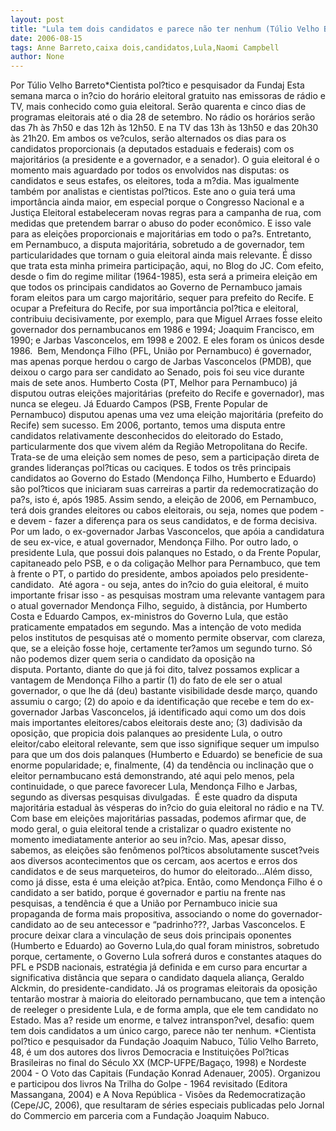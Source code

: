 ```yaml
---
layout: post
title: "Lula tem dois candidatos e parece não ter nenhum (Túlio Velho Barreto)"
date: 2006-08-15
tags: Anne Barreto,caixa dois,candidatos,Lula,Naomi Campbell
author: None
---
```

Por Túlio Velho Barreto*Cientista pol?tico e pesquisador da Fundaj
Esta semana marca o in?cio do horário eleitoral gratuito nas emissoras de rádio e TV, mais conhecido como guia eleitoral. Serão quarenta e cinco dias de programas eleitorais até o dia 28 de setembro. No rádio os horários serão das 7h às 7h50 e das 12h às 12h50. E na TV das 13h às 13h50 e das 20h30 às 21h20. Em ambos os ve?culos, serão alternados os dias para os candidatos proporcionais (a deputados estaduais e federais) com os majoritários (a presidente e a governador, e a senador).
O guia eleitoral é o momento mais aguardado por todos os envolvidos nas disputas: os candidatos e seus estafes, os eleitores, toda a m?dia. Mas igualmente também por analistas e cientistas pol?ticos. Este ano o guia terá uma importância ainda maior, em especial porque o Congresso Nacional e a Justiça Eleitoral estabeleceram novas regras para a campanha de rua, com medidas que pretendem barrar o abuso do poder econômico. E isso vale para as eleições proporcionais e majoritárias em todo o pa?s. Entretanto, em Pernambuco, a disputa majoritária, sobretudo a de governador, tem particularidades que tornam o guia eleitoral ainda mais relevante. É disso que trata esta minha primeira participação, aqui, no Blog do JC.&nbsp;Com efeito, desde o fim do regime militar (1964-1985), esta será a primeira eleição em que todos os principais candidatos ao Governo de Pernambuco jamais foram eleitos para um cargo majoritário, sequer para prefeito do Recife. E ocupar a Prefeitura do Recife, por sua importância pol?tica e eleitoral, contribuiu decisivamente, por exemplo, para que Miguel Arraes fosse eleito governador dos pernambucanos em 1986 e 1994; Joaquim Francisco, em 1990; e Jarbas Vasconcelos, em 1998 e 2002. E eles foram os únicos desde 1986. &nbsp;Bem, Mendonça Filho (PFL, União por Pernambuco) é governador, mas apenas porque herdou o cargo de Jarbas Vasconcelos (PMDB), que deixou o cargo para ser candidato ao Senado, pois foi seu vice durante mais de sete anos. Humberto Costa (PT, Melhor para Pernambuco) já disputou outras eleições majoritárias (prefeito do Recife e governador), mas nunca se elegeu. Já Eduardo Campos (PSB, Frente Popular de Pernambuco) disputou apenas uma vez uma eleição majoritária (prefeito do Recife) sem sucesso. 
Em 2006, portanto, temos uma disputa entre candidatos relativamente desconhecidos do eleitorado do Estado, particularmente dos que vivem além da Região Metropolitana do Recife. Trata-se de uma eleição sem nomes de peso, sem a participação direta de grandes lideranças pol?ticas ou caciques. E todos os três principais candidatos ao Governo do Estado (Mendonça Filho, Humberto e Eduardo) são pol?ticos que iniciaram suas carreiras a partir da redemocratização do pa?s, isto é, após 1985.&nbsp;Assim sendo, a eleição de 2006, em Pernambuco, terá dois grandes eleitores ou cabos eleitorais, ou seja, nomes que podem - e devem - fazer a diferença para os seus candidatos, e de forma decisiva. Por um lado, o ex-governador Jarbas Vasconcelos, que apóia a candidatura de seu ex-vice, e atual governador, Mendonça Filho. Por outro lado, o presidente Lula, que possui dois palanques no Estado, o da Frente Popular, capitaneado pelo PSB, e o da coligação Melhor para Pernambuco, que tem à frente o PT, o partido do presidente, ambos apoiados pelo presidente-candidato. &nbsp;Até agora - ou seja, antes do in?cio do guia eleitoral, é muito importante frisar isso - as pesquisas mostram uma relevante vantagem para o atual governador Mendonça Filho, seguido, à distância, por Humberto Costa e Eduardo Campos, ex-ministros do Governo Lula, que estão praticamente empatados em segundo. Mas a intenção de voto medida pelos institutos de pesquisas até o momento permite observar, com clareza, que, se a eleição fosse hoje, certamente ter?amos um segundo turno. Só não podemos dizer quem seria o candidato da oposição na disputa.&nbsp;Portanto, diante do que já foi dito, talvez possamos explicar a vantagem de Mendonça Filho a partir (1) do fato de ele ser o atual governador, o que lhe dá (deu) bastante visibilidade desde março, quando assumiu o cargo; (2) do apoio e da identificação que recebe e tem do ex-governador Jarbas Vasconcelos, já identificado aqui como um dos dois mais importantes eleitores/cabos eleitorais deste ano; (3) dadivisão da oposição, que propicia dois palanques ao presidente Lula, o outro eleitor/cabo eleitoral relevante, sem que isso signifique sequer um impulso para que um dos dois palanques (Humberto e Eduardo) se beneficie de sua enorme popularidade; e, finalmente, (4) da tendência ou inclinação que o eleitor pernambucano está demonstrando, até aqui pelo menos, pela continuidade, o que parece favorecer Lula, Mendonça Filho e Jarbas,
 segundo as diversas pesquisas divulgadas. &nbsp;É este quadro da disputa majoritária estadual às vésperas do in?cio do guia eleitoral no rádio e na TV. 
Com base em eleições majoritárias passadas, podemos afirmar que, de modo geral, o guia eleitoral tende a cristalizar o quadro existente no momento imediatamente anterior ao seu in?cio. Mas, apesar disso, sabemos, as eleições são fenômenos pol?ticos absolutamente suscet?veis aos diversos acontecimentos que os cercam, aos acertos e erros dos candidatos e de seus marqueteiros, do humor do eleitorado...Além disso, como já disse, esta é uma eleição at?pica. 
Então, como Mendonça Filho é o candidato a ser batido, porque é governador e partiu na frente nas pesquisas, a tendência é que a União por Pernambuco inicie sua propaganda de forma mais propositiva, associando o nome do governador-candidato ao de seu antecessor e “padrinho???, Jarbas Vasconcelos. E procure deixar clara a vinculação de seus dois principais oponentes (Humberto e Eduardo) ao Governo Lula,do qual foram ministros, sobretudo porque, certamente, o Governo Lula sofrerá duros e constantes ataques do PFL e PSDB nacionais, estratégia já definida e em curso para encurtar a significativa distância que separa o candidato daquela aliança, Geraldo Alckmin, do presidente-candidato. Já os programas eleitorais da oposição tentarão mostrar à maioria do eleitorado pernambucano, que tem a intenção de reeleger o presidente Lula, e de forma ampla, que ele tem candidato no Estado. Mas a? reside um enorme, e talvez intranspon?vel, desafio: quem tem dois candidatos a um único cargo, parece não ter nenhum.
*Cientista pol?tico e pesquisador da Fundação Joaquim Nabuco, Túlio Velho Barreto, 48,&nbsp;é um dos autores dos livros Democracia e Instituições Pol?ticas Brasileiras no final do Século XX (MCP-UFPE/Bagaço, 1998) e Nordeste 2004 - O Voto das Capitais (Fundação Konrad Adenauer, 2005). Organizou e participou dos livros Na Trilha do Golpe - 1964 revisitado (Editora Massangana, 2004) e A Nova República - Visões da Redemocratização (Cepe/JC, 2006), que resultaram de séries especiais publicadas pelo Jornal do Commercio em parceria com a Fundação Joaquim Nabuco. 